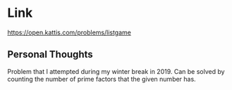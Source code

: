 # Link

https://open.kattis.com/problems/listgame

## Personal Thoughts

Problem that I attempted during my winter break in 2019. Can be solved by counting the number of prime factors that the given number has.

